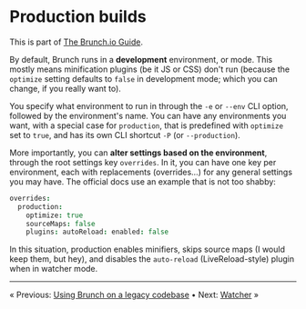 # Production builds

This is part of [The Brunch.io Guide](README.md).

By default, Brunch runs in a **development** environment, or mode.  This mostly means minification plugins (be it JS or CSS) don't run (because the `optimize` setting defaults to `false` in development mode; which you can change, if you really want to).

You specify what environment to run in through the `-e` or `--env` CLI option, followed by the environment's name.  You can have any environments you want, with a special case for `production`, that is predefined with `optimize` set to `true`, and has its own CLI shortcut `-P` (or `--production`).

More importantly, you can **alter settings based on the environment**, through the root settings key `overrides`.  In it, you can have one key per environment, each with replacements (overrides…) for any general settings you may have.  The official docs use an example that is not too shabby:

```coffeescript
overrides:
  production:
    optimize: true
    sourceMaps: false
    plugins: autoReload: enabled: false
```

In this situation, production enables minifiers, skips source maps (I would keep them, but hey), and disables the `auto-reload` (LiveReload-style) plugin when in watcher mode.

----

« Previous: [Using Brunch on a legacy codebase](chapter07-using-brunch-on-legacy-code.md) • Next: [Watcher](chapter09-watcher.md) »
